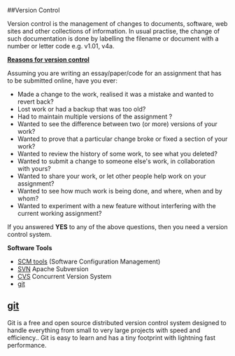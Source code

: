 
##Version Control

Version control is the management of changes to documents, software, web sites and other collections of information.  In usual practise, the change of such documentation is done by labelling the filename or document with a number or letter code e.g. v1.01, v4a.

**[Reasons for version control](https://stackoverflow.com/questions/1408450/why-should-i-use-version-control)**

Assuming you are writing an essay/paper/code for an assignment that has to be submitted online, have you ever:

* Made a change to the work, realised it was a mistake and wanted to revert back?
* Lost work or had a backup that was too old?
* Had to maintain multiple versions of the assignment ?
* Wanted to see the difference between two (or more) versions of your work?
* Wanted to prove that a particular change broke or fixed a section of your work?
* Wanted to review the history of some work, to see what you deleted?
* Wanted to submit a change to someone else's work, in collaboration with yours?
* Wanted to share your work, or let other people help work on your assignment?
* Wanted to see how much work is being done, and where, when and by whom?
* Wanted to experiment with a new feature without interfering with the current working assignment?

If you answered **YES** to any of the above questions, then you need a version control system.

**Software Tools**

* [SCM tools](https://en.wikipedia.org/wiki/Software_configuration_management) (Software Configuration Management)
* [SVN](https://en.wikipedia.org/wiki/Apache_Subversion) Apache Subversion
* [CVS](https://en.wikipedia.org/wiki/Concurrent_Versions_System) Concurrent Version System
* [git](https://git-scm.com/) 


## [git](https://git-scm.com/)

Git is a free and open source distributed version control system designed to handle everything from small to very large projects with speed and efficiency.. Git is easy to learn and has a tiny footprint with lightning fast performance.

